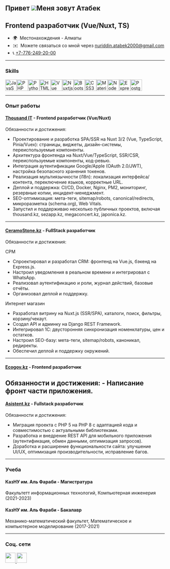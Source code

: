 ## Привет ![](https://user-images.githubusercontent.com/18350557/176309783-0785949b-9127-417c-8b55-ab5a4333674e.gif)Меня зовут Атабек
## Frontend разработчик (Vue/Nuxt, TS)
* 🌍  Местонахождения - Алматы
* ✉️  Можете связаться со мной через [nuriddin.atabek2000@gmail.com](mailto:nuriddin.atabek2000@gmail.com)
* 📞  [+7-776-249-20-00](tel:+77762492000)
-----------------------
### Skills

<p align="left">
<a href="https://developer.mozilla.org/en-US/docs/Web/JavaScript" target="_blank" rel="noreferrer"><img src="https://raw.githubusercontent.com/danielcranney/readme-generator/main/public/icons/skills/javascript-colored.svg" width="36" height="36" alt="JavaScript" /></a><a href="https://www.php.net/" target="_blank" rel="noreferrer"><img src="https://raw.githubusercontent.com/danielcranney/readme-generator/main/public/icons/skills/php-colored.svg" width="36" height="36" alt="PHP" /></a><a href="https://www.python.org/" target="_blank" rel="noreferrer"><img src="https://raw.githubusercontent.com/danielcranney/readme-generator/main/public/icons/skills/python-colored.svg" width="36" height="36" alt="Python" /></a><a href="https://developer.mozilla.org/en-US/docs/Glossary/HTML5" target="_blank" rel="noreferrer"><img src="https://raw.githubusercontent.com/danielcranney/readme-generator/main/public/icons/skills/html5-colored.svg" width="36" height="36" alt="HTML5" /></a><a href="https://vuejs.org/" target="_blank" rel="noreferrer"><img src="https://raw.githubusercontent.com/danielcranney/readme-generator/main/public/icons/skills/vuejs-colored.svg" width="36" height="36" alt="Vue" /></a><a href="https://nuxtjs.org/" target="_blank" rel="noreferrer"><img src="https://raw.githubusercontent.com/danielcranney/readme-generator/main/public/icons/skills/nuxtjs-colored.svg" width="36" height="36" alt="Nuxtjs" /></a><a href="https://getbootstrap.com/" target="_blank" rel="noreferrer"><img src="https://raw.githubusercontent.com/danielcranney/readme-generator/main/public/icons/skills/bootstrap-colored.svg" width="36" height="36" alt="Bootstrap" /></a><a href="https://www.w3.org/TR/CSS/#css" target="_blank" rel="noreferrer"><img src="https://raw.githubusercontent.com/danielcranney/readme-generator/main/public/icons/skills/css3-colored.svg" width="36" height="36" alt="CSS3" /></a><a href="https://mui.com/" target="_blank" rel="noreferrer"><img src="https://raw.githubusercontent.com/danielcranney/readme-generator/main/public/icons/skills/materialui-colored.svg" width="36" height="36" alt="Material UI" /></a><a href="https://nodejs.org/en/" target="_blank" rel="noreferrer"><img src="https://raw.githubusercontent.com/danielcranney/readme-generator/main/public/icons/skills/nodejs-colored.svg" width="36" height="36" alt="NodeJS" /></a><a href="https://expressjs.com/" target="_blank" rel="noreferrer"><img src="https://raw.githubusercontent.com/danielcranney/readme-generator/main/public/icons/skills/express-colored.svg" width="36" height="36" alt="Express" /></a><a href="https://www.postgresql.org/" target="_blank" rel="noreferrer"><img src="https://raw.githubusercontent.com/danielcranney/readme-generator/main/public/icons/skills/postgresql-colored.svg" width="36" height="36" alt="PostgreSQL" /></a>
</p>

-----------------------

### Опыт работы

 #### [Thousand IT](https://thousand.kz) - Frontend разработчик (Vue/Nuxt)

  Обязанности и достижения:
   - Проектирование и разработка SPA/SSR на Nuxt 3/2 (Vue, TypeScript, Pinia/Vuex): страницы, виджеты, дизайн-системы, переиспользуемые компоненты.
   - Архитектура фронтенда на Nuxt/Vue/TypeScript, SSR/CSR, переиспользуемые компоненты, код-ревью.
   - Интеграция аутентификации Google/Apple (OAuth 2.0/JWT), настройка безопасного хранения токенов.
   - Реализация мультиязычности (i18n): локализация интерфейса/контента, переключение языков, корректные URL.
   - Деплой и поддержка: CI/CD, Docker, Nginx, PM2, мониторинг, резервные копии, инцидент-менеджмент.
   - SEO-оптимизация: мета-теги, sitemap/robots, canonical/redirects, микроразметка (schema.org), Web Vitals.
   - Запустил и поддерживаю несколько публичных проектов, включая thousand.kz, sezapp.kz, megaconcert.kz, japonica.kz.
-----------------------

  #### [CeramoStone.kz](https://CeramoStone.kz) - FullStack разработчик

  Обязанности и достижения:
  
  СРМ
  
   - Спроектировал и разработал CRM: фронтенд на Vue.js, бэкенд на Express.js.
   - Настроил уведомления в реальном времени и интегрировал с WhatsApp.
   - Реализовал аутентификацию и роли, журнал действий, базовые отчёты.
   - Организовал деплой и поддержку.
  
  Интернет магазин
  
   - Разработал витрину на Nuxt.js (SSR/SPA), каталоги, поиск, фильтры, корзину/чекаут.
   - Создал API и админку на Django REST Framework.
   - Интегрировал 1С: двусторонняя синхронизация номенклатуры, цен и остатков.
   - Настроил SEO-базу: мета-теги, sitemap/robots, каноникал, редиректы.
   - Обеспечил деплой и поддержку окружений.
-----------------------
  #### [Ecogov.kz](https://company.ecogov.kz) - Frontend разработчик
  Обязанности и достижения:
    - Написание фронт части приложения.
-----------------------
  #### [Asistent.kz](https://Asistent.kz) - Fullstack разработчик

  Обязанности и достижения:
   - Миграция проекта с PHP 5 на PHP 8 с адаптацией кода и совместимостью с актуальными библиотеками.
   - Разработка и внедрение REST API для мобильного приложения (аутентификация, обмен данными, оптимизация запросов).
   - Доработка и расширение функциональности сайта: улучшение UI/UX, оптимизация производительности, исправление багов.



-----------------------

### Учеба

#### КазНУ им. Аль Фараби - Магистратура
Факультетт информационных технологий, Компьютерная инженерия (2021-2023)

#### КазНУ им. Аль Фараби - Бакалавр
Механико-математический факультет, Математическое и компьютерное моделирование (2017-2021)

-----------------------

### Соц. сети

<p align="left"> <a href="https://www.github.com/atabek2000" target="_blank" rel="noreferrer"> <picture> <source media="(prefers-color-scheme: dark)" srcset="https://raw.githubusercontent.com/danielcranney/readme-generator/main/public/icons/socials/github-dark.svg" /> <source media="(prefers-color-scheme: light)" srcset="https://raw.githubusercontent.com/danielcranney/readme-generator/main/public/icons/socials/github.svg" /> <img src="https://raw.githubusercontent.com/danielcranney/readme-generator/main/public/icons/socials/github.svg" width="32" height="32" /> </picture> </a> <a href="https://linkedin.com/in/atabek-nuriddinov-67593a211" target="_blank" rel="noreferrer"> <picture> <source media="(prefers-color-scheme: dark)" srcset="https://raw.githubusercontent.com/danielcranney/readme-generator/main/public/icons/socials/linkedin-dark.svg" /> <source media="(prefers-color-scheme: light)" srcset="https://raw.githubusercontent.com/danielcranney/readme-generator/main/public/icons/socials/linkedin.svg" /> <img src="https://raw.githubusercontent.com/danielcranney/readme-generator/main/public/icons/socials/linkedin.svg" width="32" height="32" /> </picture> </a></p>
